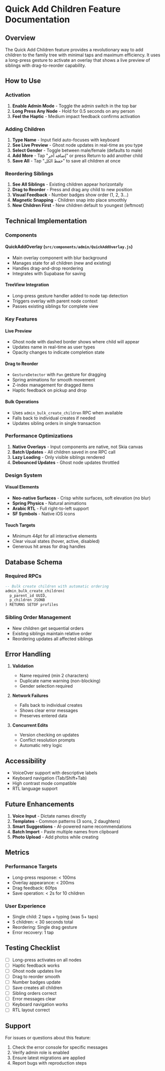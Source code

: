 # Quick Add Children Feature Documentation

## Overview

The Quick Add Children feature provides a revolutionary way to add children to the family tree with minimal taps and maximum efficiency. It uses a long-press gesture to activate an overlay that shows a live preview of siblings with drag-to-reorder capability.

## How to Use

### Activation

1. **Enable Admin Mode** - Toggle the admin switch in the top bar
2. **Long Press Any Node** - Hold for 0.5 seconds on any person
3. **Feel the Haptic** - Medium impact feedback confirms activation

### Adding Children

1. **Type Name** - Input field auto-focuses with keyboard
2. **See Live Preview** - Ghost node updates in real-time as you type
3. **Select Gender** - Toggle between male/female (defaults to male)
4. **Add More** - Tap "إضافة آخر" or press Return to add another child
5. **Save All** - Tap "حفظ الكل" to save all children at once

### Reordering Siblings

1. **See All Siblings** - Existing children appear horizontally
2. **Drag to Reorder** - Press and drag any child to new position
3. **Visual Feedback** - Number badges show order (1, 2, 3...)
4. **Magnetic Snapping** - Children snap into place smoothly
5. **New Children First** - New children default to youngest (leftmost)

## Technical Implementation

### Components

#### QuickAddOverlay (`src/components/admin/QuickAddOverlay.js`)

- Main overlay component with blur background
- Manages state for all children (new and existing)
- Handles drag-and-drop reordering
- Integrates with Supabase for saving

#### TreeView Integration

- Long-press gesture handler added to node tap detection
- Triggers overlay with parent node context
- Passes existing siblings for complete view

### Key Features

#### Live Preview

- Ghost node with dashed border shows where child will appear
- Updates name in real-time as user types
- Opacity changes to indicate completion state

#### Drag to Reorder

- `GestureDetector` with `Pan` gesture for dragging
- Spring animations for smooth movement
- Z-index management for dragged items
- Haptic feedback on pickup and drop

#### Bulk Operations

- Uses `admin_bulk_create_children` RPC when available
- Falls back to individual creates if needed
- Updates sibling orders in single transaction

### Performance Optimizations

1. **Native Overlays** - Input components are native, not Skia canvas
2. **Batch Updates** - All children saved in one RPC call
3. **Lazy Loading** - Only visible siblings rendered
4. **Debounced Updates** - Ghost node updates throttled

### Design System

#### Visual Elements

- **Neo‑native Surfaces** - Crisp white surfaces, soft elevation (no blur)
- **Spring Physics** - Natural animations
- **Arabic RTL** - Full right-to-left support
- **SF Symbols** - Native iOS icons

#### Touch Targets

- Minimum 44pt for all interactive elements
- Clear visual states (hover, active, disabled)
- Generous hit areas for drag handles

## Database Schema

### Required RPCs

```sql
-- Bulk create children with automatic ordering
admin_bulk_create_children(
  p_parent_id UUID,
  p_children JSONB
) RETURNS SETOF profiles
```

### Sibling Order Management

- New children get sequential orders
- Existing siblings maintain relative order
- Reordering updates all affected siblings

## Error Handling

1. **Validation**
   - Name required (min 2 characters)
   - Duplicate name warning (non-blocking)
   - Gender selection required

2. **Network Failures**
   - Falls back to individual creates
   - Shows clear error messages
   - Preserves entered data

3. **Concurrent Edits**
   - Version checking on updates
   - Conflict resolution prompts
   - Automatic retry logic

## Accessibility

- VoiceOver support with descriptive labels
- Keyboard navigation (Tab/Shift+Tab)
- High contrast mode compatible
- RTL language support

## Future Enhancements

1. **Voice Input** - Dictate names directly
2. **Templates** - Common patterns (3 sons, 2 daughters)
3. **Smart Suggestions** - AI-powered name recommendations
4. **Batch Import** - Paste multiple names from clipboard
5. **Photo Upload** - Add photos while creating

## Metrics

### Performance Targets

- Long-press response: < 100ms
- Overlay appearance: < 200ms
- Drag feedback: 60fps
- Save operation: < 2s for 10 children

### User Experience

- Single child: 2 taps + typing (was 5+ taps)
- 5 children: < 30 seconds total
- Reordering: Single drag gesture
- Error recovery: 1 tap

## Testing Checklist

- [ ] Long-press activates on all nodes
- [ ] Haptic feedback works
- [ ] Ghost node updates live
- [ ] Drag to reorder smooth
- [ ] Number badges update
- [ ] Save creates all children
- [ ] Sibling orders correct
- [ ] Error messages clear
- [ ] Keyboard navigation works
- [ ] RTL layout correct

## Support

For issues or questions about this feature:

1. Check the error console for specific messages
2. Verify admin role is enabled
3. Ensure latest migrations are applied
4. Report bugs with reproduction steps
